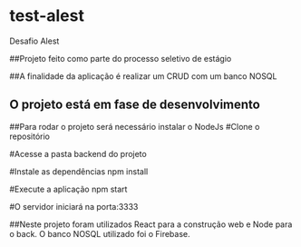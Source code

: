 # test-alest
Desafio Alest

##Projeto feito como parte do processo seletivo de estágio

##A finalidade da aplicação é realizar um CRUD com um banco NOSQL

## O projeto está em fase de desenvolvimento

##Para rodar o projeto será necessário instalar o NodeJs
#Clone o repositório

#Acesse a pasta backend do projeto

#Instale as dependências
npm install

#Execute a aplicação
npm start

#O servidor iniciará na porta:3333


##Neste projeto foram utilizados React para a construção web e Node para o back.
O banco NOSQL utilizado foi o Firebase.




